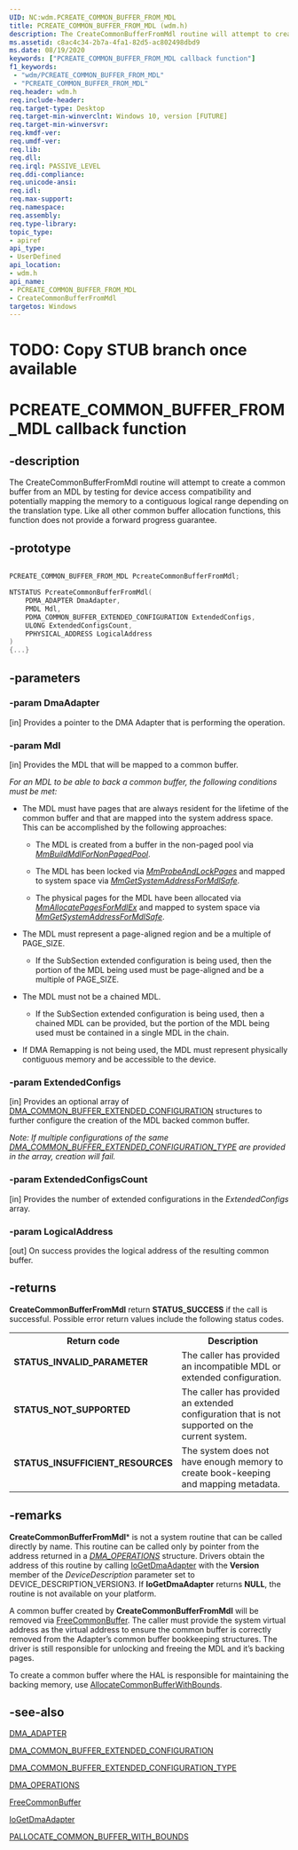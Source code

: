 ```yaml
---
UID: NC:wdm.PCREATE_COMMON_BUFFER_FROM_MDL
title: PCREATE_COMMON_BUFFER_FROM_MDL (wdm.h)
description: The CreateCommonBufferFromMdl routine will attempt to create a common buffer from an MDL by testing for device access compatibility and potentially mapping the memory to a contiguous logical range depending on the translation type. Like all other common buffer allocation functions, this function does not provide a forward progress guarantee.
ms.assetid: c8ac4c34-2b7a-4fa1-82d5-ac802498dbd9
ms.date: 08/19/2020
keywords: ["PCREATE_COMMON_BUFFER_FROM_MDL callback function"]
f1_keywords:
 - "wdm/PCREATE_COMMON_BUFFER_FROM_MDL"
 - "PCREATE_COMMON_BUFFER_FROM_MDL"
req.header: wdm.h
req.include-header:
req.target-type: Desktop
req.target-min-winverclnt: Windows 10, version [FUTURE]
req.target-min-winversvr:
req.kmdf-ver:
req.umdf-ver:
req.lib:
req.dll:
req.irql: PASSIVE_LEVEL
req.ddi-compliance:
req.unicode-ansi:
req.idl:
req.max-support:
req.namespace:
req.assembly:
req.type-library:
topic_type:
- apiref
api_type:
- UserDefined
api_location:
- wdm.h
api_name:
- PCREATE_COMMON_BUFFER_FROM_MDL
- CreateCommonBufferFromMdl
targetos: Windows
---
```


# TODO: Copy STUB branch once available

# PCREATE_COMMON_BUFFER_FROM_MDL callback function

## -description

The CreateCommonBufferFromMdl routine will attempt to create a common buffer from an MDL by testing for device access compatibility and potentially mapping the memory to a contiguous logical range depending on the translation type. Like all other common buffer allocation functions, this function does not provide a forward progress guarantee.

## -prototype

```cpp

PCREATE_COMMON_BUFFER_FROM_MDL PcreateCommonBufferFromMdl;

NTSTATUS PcreateCommonBufferFromMdl(
    PDMA_ADAPTER DmaAdapter,
    PMDL Mdl,
    PDMA_COMMON_BUFFER_EXTENDED_CONFIGURATION ExtendedConfigs,
    ULONG ExtendedConfigsCount,
    PPHYSICAL_ADDRESS LogicalAddress
)
{...}
```

## -parameters

### -param DmaAdapter
[in] Provides a pointer to the DMA Adapter that is performing the operation.

### -param Mdl
[in] Provides the MDL that will be mapped to a common buffer.

*For an MDL to be able to back a common buffer, the following conditions must be met:*
- The MDL must have pages that are always resident for the lifetime of the common buffer and that are mapped into the system address space. This can be accomplished by the following approaches:

    - The MDL is created from a buffer in the non-paged pool via [*MmBuildMdlForNonPagedPool*](nf-wdm-mmbuildmdlfornonpagedpool.md).

    - The MDL has been locked via [*MmProbeAndLockPages*](nf-wdm-mmprobeandlockselectedpages.md) and mapped to system space via *<a href="https://docs.microsoft.com/windows-hardware/drivers/kernel/mm-bad-pointer#mmgetsystemaddressformdlsafe">MmGetSystemAddressForMdlSafe</a>*.

    - The physical pages for the MDL have been allocated via [*MmAllocatePagesForMdlEx*](nf-wdm-mmallocatepagesformdl.md) and mapped to system space via *<a href="https://docs.microsoft.com/windows-hardware/drivers/kernel/mm-bad-pointer#mmgetsystemaddressformdlsafe">MmGetSystemAddressForMdlSafe</a>*.

- The MDL must represent a page-aligned region and be a multiple of PAGE_SIZE.

    - If the SubSection extended configuration is being used, then the portion of the MDL being used must be page-aligned and be a multiple of PAGE_SIZE.

- The MDL must not be a chained MDL.

    - If the SubSection extended configuration is being used, then a chained MDL can be provided, but the portion of the MDL being used must be contained in a single MDL in the chain.

- If DMA Remapping is not being used, the MDL must represent physically contiguous memory and be accessible to the device.

### -param ExtendedConfigs
[in] Provides an optional array of [DMA_COMMON_BUFFER_EXTENDED_CONFIGURATION](ns-wdm-_dma_common_buffer_extended_configuration.md) structures to further configure the creation of the MDL backed common buffer.

*Note: If multiple configurations of the same [DMA_COMMON_BUFFER_EXTENDED_CONFIGURATION_TYPE](ne-wdm-_dma_common_buffer_extended_configuration_type.md) are provided in the array, creation will fail.*

### -param ExtendedConfigsCount
[in] Provides the number of extended configurations in the *ExtendedConfigs* array.

### -param LogicalAddress
[out] On success provides the logical address of the resulting common buffer.

## -returns

**CreateCommonBufferFromMdl** return **STATUS_SUCCESS** if the call is successful. Possible error return values include the following status codes.

<table>

<tr>
<th>Return code</th>
<th>Description</th>
</tr>

<tr>
<td width="40%">
<dl>
<dt><b>STATUS_INVALID_PARAMETER</b></dt>
</dl>
</td>
<td width="60%">
The caller has provided an incompatible MDL or extended configuration.
</td>
</tr>

<tr>
<td width="40%">
<dl>
<dt><b>STATUS_NOT_SUPPORTED</b></dt>
</dl>
</td>
<td width="60%">
The caller has provided an extended configuration that is not supported on the current system.
</td>
</tr>

<tr>
<td width="40%">
<dl>
<dt><b>STATUS_INSUFFICIENT_RESOURCES</b></dt>
</dl>
</td>
<td width="60%">
The system does not have enough memory to create book-keeping and mapping metadata.
</td>
</tr>

</table>

## -remarks

**CreateCommonBufferFromMdl*** is not a system routine that can be called directly by name. This routine can be called only by pointer from the address returned in a [*DMA_OPERATIONS*](ns-wdm-_dma_operations.md) structure. Drivers obtain the address of this routine by calling [IoGetDmaAdapter](nf-wdm-iogetdmaadapter.md) with the **Version** member of the *DeviceDescription* parameter set to DEVICE_DESCRIPTION_VERSION3. If **IoGetDmaAdapter** returns **NULL**, the routine is not available on your platform.

A common buffer created by **CreateCommonBufferFromMdl** will be removed via [FreeCommonBuffer](nc-wdm-pfree_common_buffer.md). The caller must provide the system virtual address as the virtual address to ensure the common buffer is correctly removed from the Adapter’s common buffer bookkeeping structures. The driver is still responsible for unlocking and freeing the MDL and it’s backing pages.

To create a common buffer where the HAL is responsible for maintaining the backing memory, use [AllocateCommonBufferWithBounds](nc-wdm-pallocate_common_buffer_with_bounds.md).

## -see-also

[DMA_ADAPTER](ns-wdm-_dma_adapter.md)

[DMA_COMMON_BUFFER_EXTENDED_CONFIGURATION](ns-wdm-_dma_common_buffer_extended_configuration.md)

[DMA_COMMON_BUFFER_EXTENDED_CONFIGURATION_TYPE](ne-wdm-_dma_common_buffer_extended_configuration_type.md)

[DMA_OPERATIONS](ns-wdm-_dma_operations.md)

[FreeCommonBuffer](nc-wdm-pfree_common_buffer.md)

[IoGetDmaAdapter](nf-wdm-iogetdmaadapter.md)

[PALLOCATE_COMMON_BUFFER_WITH_BOUNDS](nc-wdm-pallocate_common_buffer_with_bounds.md)

